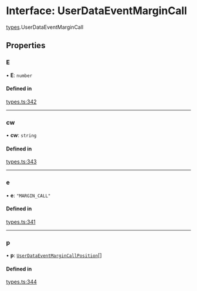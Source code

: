 # Interface: UserDataEventMarginCall

[types](../modules/types.md).UserDataEventMarginCall

## Properties

### E

• **E**: `number`

#### Defined in

[types.ts:342](https://github.com/Altamoon/altamoon/blob/f3d1f5e/app/api/types.ts#L342)

___

### cw

• **cw**: `string`

#### Defined in

[types.ts:343](https://github.com/Altamoon/altamoon/blob/f3d1f5e/app/api/types.ts#L343)

___

### e

• **e**: ``"MARGIN_CALL"``

#### Defined in

[types.ts:341](https://github.com/Altamoon/altamoon/blob/f3d1f5e/app/api/types.ts#L341)

___

### p

• **p**: [`UserDataEventMarginCallPosition`](types.UserDataEventMarginCallPosition.md)[]

#### Defined in

[types.ts:344](https://github.com/Altamoon/altamoon/blob/f3d1f5e/app/api/types.ts#L344)
